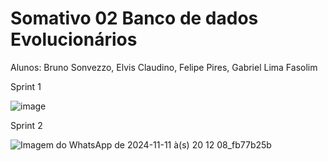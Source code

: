 
# Somativo 02 Banco de dados Evolucionários

Alunos: Bruno Sonvezzo, Elvis Claudino, Felipe Pires, Gabriel Lima Fasolim

Sprint 1

![image](https://github.com/user-attachments/assets/ca8ed0f8-1517-42ab-bc33-72872e029460)

Sprint 2

![Imagem do WhatsApp de 2024-11-11 à(s) 20 12 08_fb77b25b](https://github.com/user-attachments/assets/268b7e13-860c-4578-8a63-de6fcb5990a7)
